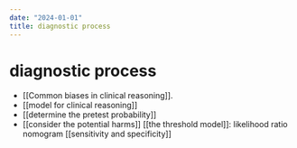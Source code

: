 ```yaml
---
date: "2024-01-01"
title: diagnostic process
---
```


# diagnostic process

* [[Common biases in clinical reasoning]].
* [[model for clinical reasoning]]
* [[determine the pretest probability]]
* [[consider the potential harms]]
[[the threshold model]]:
likelihood ratio nomogram
[[sensitivity and specificity]]
